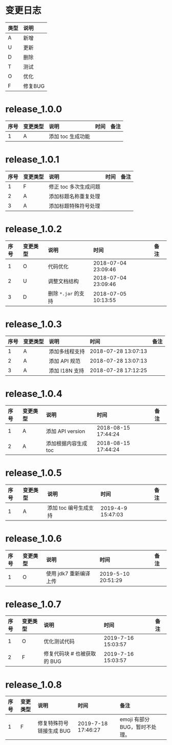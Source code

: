 # 变更日志

| 类型 | 说明 |
|:----|:----|
| A | 新增 |
| U | 更新 |
| D | 删除 |
| T | 测试 |
| O | 优化 |
| F | 修复BUG |

# release_1.0.0

| 序号 | 变更类型 | 说明 | 时间 | 备注 |
|:---|:---|:---|:---|:--|
| 1 | A | 添加 toc 生成功能 | | |

# release_1.0.1

| 序号 | 变更类型 | 说明 | 时间 | 备注 |
|:---|:---|:---|:---|:--|
| 1 | F | 修正 toc 多次生成问题 | | |
| 2 | A | 添加标题名称重复处理 | | |
| 3 | A | 添加标题特殊符号处理 | | |

# release_1.0.2

| 序号 | 变更类型 | 说明 | 时间 | 备注 |
|:---|:---|:---|:---|:--|
| 1 | O | 代码优化 | 2018-07-04 23:09:46 | |
| 2 | U | 调整文档结构 |  2018-07-04 23:09:46 | |
| 3 | D | 删除 `*.jar` 的支持 | 2018-07-05 10:13:55 | |

# release_1.0.3

| 序号 | 变更类型 | 说明 | 时间 | 备注 |
|:---|:---|:---|:---|:--|
| 1 | A | 添加多线程支持 | 2018-07-28 13:07:13 |
| 2 | A | 添加 API 规范 | 2018-07-28 13:07:13 |
| 3 | A | 添加 I18N 支持 | 2018-07-28 17:12:25 |

# release_1.0.4

| 序号 | 变更类型 | 说明 | 时间 | 备注 |
|:---|:---|:---|:---|:--|
| 1 | A | 添加 API version | 2018-08-15 17:44:24 |
| 2 | A | 添加根据内容生成 toc  | 2018-08-15 17:44:24 |

# release_1.0.5

| 序号 | 变更类型 | 说明 | 时间 | 备注 |
|:---|:---|:---|:---|:--|
| 1 | A | 添加 toc 编号生成支持 | 2019-4-9 15:47:03 |

# release_1.0.6

| 序号 | 变更类型 | 说明 | 时间 | 备注 |
|:---|:---|:---|:---|:--|
| 1 | O | 使用 jdk7 重新编译上传 | 2019-5-10 20:51:29 |

# release_1.0.7

| 序号 | 变更类型 | 说明 | 时间 | 备注 |
|:---|:---|:---|:---|:--|
| 1 | O | 优化测试代码 | 2019-7-16 15:03:57 |
| 2 | F | 修复代码块 # 也被获取的 BUG | 2019-7-16 15:03:57 |

# release_1.0.8

| 序号 | 变更类型 | 说明 | 时间 | 备注 |
|:---|:---|:---|:---|:--|
| 1 | F | 修复特殊符号链接生成 BUG | 2019-7-18 17:46:27 | emoji 有部分 BUG，暂时不处理。|